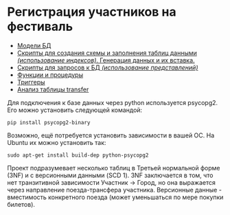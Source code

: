 # Регистрация участников на фестиваль

* [Модели БД](models/README.md)
* [Скрипты для создания схемы и заполнения таблиц данными *(использование индексов)*. Генерация данных и их вставка.](create)
* [Скрипты для запросов к БД *(использование представлений)*](scripts)
* [Функции и процедуры](functions)
* [Триггеры](triggers)
* [Анализ таблицы transfer](analysis.ipynb)

Для подключения к базе данных через python используется psycopg2. Его можно установить следующей командой:

    pip install psycopg2-binary

Возможно, ещё потребуется установить зависимости в вашей ОС. На Ubuntu их можно установить так:

    sudo apt-get install build-dep python-psycopg2

Проект подразумевает несколько таблиц в Третьей нормальной форме (3NF) и с версионными данными (SCD 1). 3NF заключается в том, что нет транзитивной зависимости Участник -> Город, но она выражается через направление поезда-трансфера участника. Версионные данные - вместимость конкретного поезда (может уменьшаться по мере покупки билетов).
